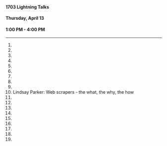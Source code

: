 #### 1703 Lightning Talks
#### Thursday, April 13
#### 1:00 PM - 4:00 PM

-----------------------------------------

1.
2.
3.
4.
5.
6.
7.
8.
9.
11. Lindsay Parker: Web scrapers - the what, the why, the how
12.
13.
14.
15.
16.
17.
18.
19.
20.


